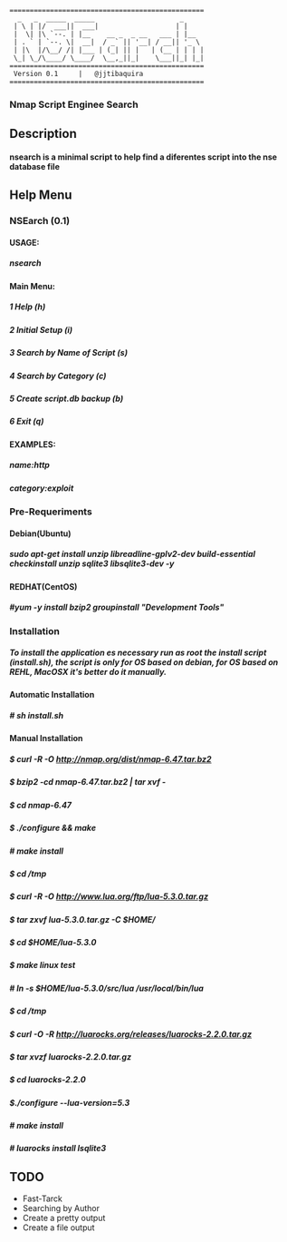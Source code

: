 ```
================================================
  _   _  _____  _____                     _
 | \ | |/  ___||  ___|                   | |
 |  \| |\ `--. | |__    __ _  _ __   ___ | |__
 | . ` | `--. \|  __|  / _` || '__| / __|| '_ \
 | |\  |/\__/ /| |___ | (_| || |   | (__ | | | |
 \_| \_/\____/ \____/  \__,_||_|    \___||_| |_|
================================================
 Version 0.1     |   @jjtibaquira
================================================
```
### Nmap Script Enginee Search

## Description
#### nsearch is a minimal script to help find a diferentes script into the nse database file

## Help Menu

### NSEarch (0.1)
#### USAGE:
##### nsearch
#### Main Menu:
##### 1 Help (h)
##### 2 Initial Setup (i)
##### 3 Search by Name of Script (s)
##### 4 Search by Category (c)
##### 5 Create script.db backup (b)
##### 6 Exit (q)
#### EXAMPLES:
#####  name:http
#####  category:exploit

### Pre-Requeriments
#### Debian(Ubuntu)
##### sudo apt-get install unzip libreadline-gplv2-dev build-essential checkinstall unzip sqlite3 libsqlite3-dev -y
#### REDHAT(CentOS)
##### #yum -y install bzip2 groupinstall "Development Tools"

### Installation
##### To install the application es necessary run as root the install script (install.sh), the script is only for OS based on debian, for OS based on REHL, MacOSX it's better do it manually.
#### Automatic Installation
##### # sh install.sh
#### Manual Installation
##### $ curl -R -O http://nmap.org/dist/nmap-6.47.tar.bz2
##### $ bzip2 -cd nmap-6.47.tar.bz2 | tar xvf -
##### $ cd nmap-6.47
##### $ ./configure && make
##### # make install
##### $ cd /tmp
##### $ curl -R -O http://www.lua.org/ftp/lua-5.3.0.tar.gz
##### $ tar zxvf lua-5.3.0.tar.gz -C $HOME/
##### $ cd $HOME/lua-5.3.0
##### $ make linux test
##### # ln -s $HOME/lua-5.3.0/src/lua /usr/local/bin/lua
##### $ cd /tmp
##### $ curl -O -R http://luarocks.org/releases/luarocks-2.2.0.tar.gz
##### $ tar xvzf luarocks-2.2.0.tar.gz
##### $ cd luarocks-2.2.0
##### $./configure --lua-version=5.3
##### # make install
##### # luarocks install lsqlite3

## TODO
* Fast-Tarck
* Searching by Author
* Create a pretty output
* Create a file output